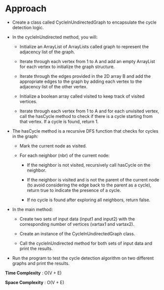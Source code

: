 # Approach

- Create a class called CycleInUndirectedGraph to encapsulate the cycle detection logic.

- In the cycleInUndirected method, you will:

    - Initialize an ArrayList of ArrayLists called graph to represent the adjacency list of the graph.

    - Iterate through each vertex from 1 to A and add an empty ArrayList for each vertex to initialize the graph structure.

    - Iterate through the edges provided in the 2D array B and add the appropriate edges to the graph by adding each vertex to the adjacency list of the other vertex.

    - Initialize a boolean array called visited to keep track of visited vertices.

    - Iterate through each vertex from 1 to A and for each unvisited vertex, call the hasCycle method to check if there is a cycle starting from that vertex. If a cycle is found, return 1.

- The hasCycle method is a recursive DFS function that checks for cycles in the graph:

    - Mark the current node as visited.

    - For each neighbor (nbr) of the current node:
        - If the neighbor is not visited, recursively call hasCycle on the neighbor.

        - If the neighbor is visited and is not the parent of the current node (to avoid considering the edge back to the parent as a cycle), return true to indicate the presence of a cycle.

        - If no cycle is found after exploring all neighbors, return false.

- In the main method:

    - Create two sets of input data (input1 and input2) with the corresponding number of vertices (vartax1 and vartax2).

    - Create an instance of the CycleInUndirectedGraph class.

    - Call the cycleInUndirected method for both sets of input data and print the results.

- Run the program to test the cycle detection algorithm on two different graphs and print the results.


**Time Complexity** : O(V + E)

**Space Complexity** : O(V + E)